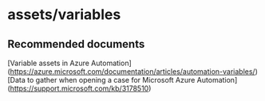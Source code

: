 
<properties
    pageTitle="assets/variables"
    description="32501570Assetsvariables"
    service="microsoft.azureautomation"
    resource="automationaccounts"
    authors="adoyle"
    displayorder="1"
    selfHelpType="generic"
    supportTopicIds="32501570"
    resourceTags=""
    productPesIds="15607"
    cloudEnvironments="public"
/>

# assets/variables


## **Recommended documents**
[Variable assets in Azure Automation]
(https://azure.microsoft.com/documentation/articles/automation-variables/) <br>
[Data to gather when opening a case for Microsoft Azure Automation]
(https://support.microsoft.com/kb/3178510)